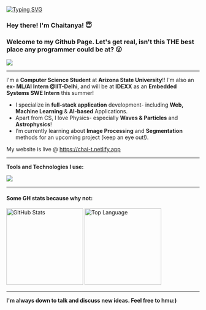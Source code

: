 <p>
  
[![Typing SVG](https://readme-typing-svg.herokuapp.com?font=Fira+Code&pause=1000&width=435&lines=%E0%A4%A8%E0%A4%AE%E0%A4%B8%E0%A5%8D%E0%A4%A4%E0%A5%87!+)](https://git.io/typing-svg)
  
  <h3> Hey there! I'm Chaitanya! 😇</h3>
  <h3>Welcome to my Github Page. Let's get real, isn't this THE best place any programmer could be at? 😜</h3>
  
  ![](https://komarev.com/ghpvc/?username=CHAITANYA-CHAURASIA&color=blue&style=for-the-badge)
  
</p>
<hr />

 I'm a **Computer Science Student** at **Arizona State University**!! I'm also an **ex- ML/AI Intern @IIT-Delhi**, and will be at **IDEXX** as an **Embedded Systems SWE Intern** this summer!

- I specialize in **full-stack application** development- including **Web, Machine Learning** & **AI-based** Applications.
- Apart from CS, I love Physics- especially **Waves & Particles** and **Astrophysics**!
- I’m currently learning about **Image Processing** and **Segmentation** methods for an upcoming project (keep an eye out!).


My website is live @ https://chai-t.netlify.app

<hr />

**Tools and Technologies I use:**

<p align="left">
 <img src="https://skillicons.dev/icons?i=python,java,cpp,javascript,typescript,html,css,react,express,nodejs,aws,git,linux,docker,figma&perline=30" />
</p>
<hr />

<h4 align="left">
  Some GH stats because why not:
</h4>
<div align="left">
  <img src="https://github-readme-stats.vercel.app/api?username=CHAITANYA-CHAURASIA&show_icons=true" alt="GitHub Stats" height="200px"/>
  <img alt = "Top Language" src="https://github-readme-stats.vercel.app/api/top-langs/?username=CHAITANYA-CHAURASIA&hide=html,&title_color=5391FE&text_color=555&layout=donut" height="200px" />
</div>

<hr />

**I'm always down to talk and discuss new ideas. Feel free to hmu:)**

